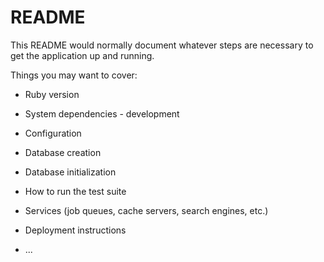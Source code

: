 # README

This README would normally document whatever steps are necessary to get the
application up and running.

Things you may want to cover:

* Ruby version

* System dependencies - development

* Configuration

* Database creation

* Database initialization

* How to run the test suite

* Services (job queues, cache servers, search engines, etc.)

* Deployment instructions

* ...
